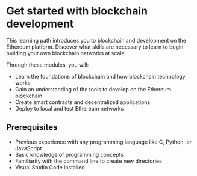 # Get started with blockchain development

This learning path introduces you to blockchain and development on the Ethereum platform. Discover what skills are necessary to learn to begin building your own blockchain networks at scale.

Through these modules, you will:

- Learn the foundations of blockchain and how blockchain technology works
- Gain an understanding of the tools to develop on the Ethereum blockchain
- Create smart contracts and decentralized applications
- Deploy to local and test Ethereum networks

## Prerequisites

- Previous experience with any programming language like C, Python, or JavaScript
- Basic knowledge of programming concepts
- Familiarity with the command line to create new directories
- Visual Studio Code installed